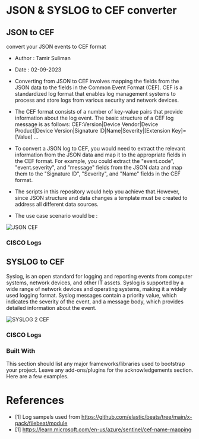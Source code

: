 


# JSON & SYSLOG to CEF converter
## JSON to CEF 
convert your JSON events to CEF format
* Author : Tamir Suliman
* Date : 02-09-2023

* Converting from JSON to CEF involves mapping the fields from the JSON data to the fields in the Common Event Format (CEF). CEF is a standardized log format that enables log management systems to process and store logs from various security and network devices.

* The CEF format consists of a number of key-value pairs that provide information about the log event. The basic structure of a CEF log message is as follows:
CEF:Version|Device Vendor|Device Product|Device Version|Signature ID|Name|Severity|[Extension Key]=[Value] ...

* To convert a JSON log to CEF, you would need to extract the relevant information from the JSON data and map it to the appropriate fields in the CEF format. For example, you could extract the "event.code", "event.severity", and "message" fields from the JSON data and map them to the "Signature ID", "Severity", and "Name" fields in the CEF format.

* The scripts in this repository would help you achieve that.However, since JSON structure and data changes a template must be created to address all different data sources.

* The use case scenario would be :

![JSON CEF](https://github.com/allamiro/JSON-SYSLOG-TO-CEF/blob/main/images/jsoncef.png)


### CISCO Logs

##  SYSLOG to CEF 
Syslog,  is an open standard for logging and reporting events from computer systems, network devices, and other IT assets. Syslog is supported by a wide range of network devices and operating systems, making it a widely used logging format. Syslog messages contain a priority value, which indicates the severity of the event, and a message body, which provides detailed information about the event.


![SYSLOG 2 CEF ](https://github.com/allamiro/JSON-SYSLOG-TO-CEF/blob/main/images/Screenshot%202023-02-10%20at%201.41.31%20AM.png)


### CISCO Logs 



### Built With

This section should list any major frameworks/libraries used to bootstrap your project. Leave any add-ons/plugins for the acknowledgements section. Here are a few examples.


# References 
* [1] Log sampels  used from https://github.com/elastic/beats/tree/main/x-pack/filebeat/module
* [1] https://learn.microsoft.com/en-us/azure/sentinel/cef-name-mapping


